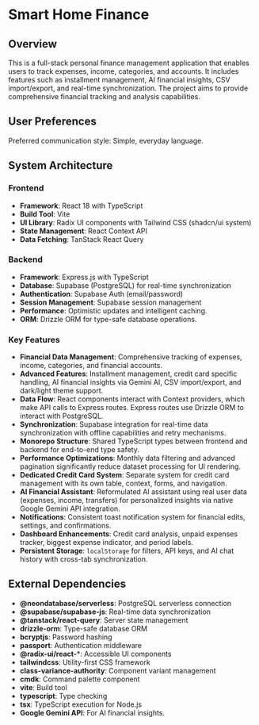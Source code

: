 # Smart Home Finance

## Overview
This is a full-stack personal finance management application that enables users to track expenses, income, categories, and accounts. It includes features such as installment management, AI financial insights, CSV import/export, and real-time synchronization. The project aims to provide comprehensive financial tracking and analysis capabilities.

## User Preferences
Preferred communication style: Simple, everyday language.

## System Architecture

### Frontend
- **Framework**: React 18 with TypeScript
- **Build Tool**: Vite
- **UI Library**: Radix UI components with Tailwind CSS (shadcn/ui system)
- **State Management**: React Context API
- **Data Fetching**: TanStack React Query

### Backend
- **Framework**: Express.js with TypeScript
- **Database**: Supabase (PostgreSQL) for real-time synchronization
- **Authentication**: Supabase Auth (email/password)
- **Session Management**: Supabase session management
- **Performance**: Optimistic updates and intelligent caching.
- **ORM**: Drizzle ORM for type-safe database operations.

### Key Features
- **Financial Data Management**: Comprehensive tracking of expenses, income, categories, and financial accounts.
- **Advanced Features**: Installment management, credit card specific handling, AI financial insights via Gemini AI, CSV import/export, and dark/light theme support.
- **Data Flow**: React components interact with Context providers, which make API calls to Express routes. Express routes use Drizzle ORM to interact with PostgreSQL.
- **Synchronization**: Supabase integration for real-time data synchronization with offline capabilities and retry mechanisms.
- **Monorepo Structure**: Shared TypeScript types between frontend and backend for end-to-end type safety.
- **Performance Optimizations**: Monthly data filtering and advanced pagination significantly reduce dataset processing for UI rendering.
- **Dedicated Credit Card System**: Separate system for credit card management with its own table, context, forms, and navigation.
- **AI Financial Assistant**: Reformulated AI assistant using real user data (expenses, income, transfers) for personalized insights via native Google Gemini API integration.
- **Notifications**: Consistent toast notification system for financial edits, settings, and confirmations.
- **Dashboard Enhancements**: Credit card analysis, unpaid expenses tracker, biggest expense indicator, and period labels.
- **Persistent Storage**: `localStorage` for filters, API keys, and AI chat history with cross-tab synchronization.

## External Dependencies

- **@neondatabase/serverless**: PostgreSQL serverless connection
- **@supabase/supabase-js**: Real-time data synchronization
- **@tanstack/react-query**: Server state management
- **drizzle-orm**: Type-safe database ORM
- **bcryptjs**: Password hashing
- **passport**: Authentication middleware
- **@radix-ui/react-***: Accessible UI components
- **tailwindcss**: Utility-first CSS framework
- **class-variance-authority**: Component variant management
- **cmdk**: Command palette component
- **vite**: Build tool
- **typescript**: Type checking
- **tsx**: TypeScript execution for Node.js
- **Google Gemini API**: For AI financial insights.